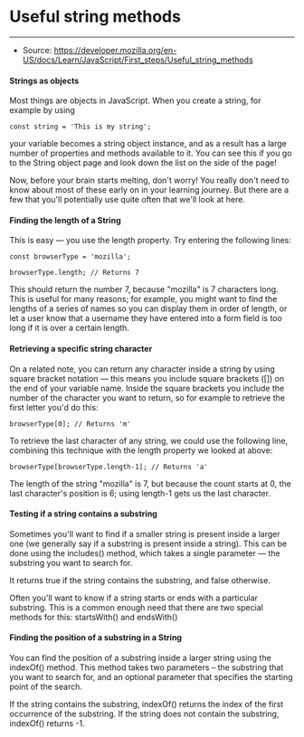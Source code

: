 # Useful string methods

---

- Source: https://developer.mozilla.org/en-US/docs/Learn/JavaScript/First_steps/Useful_string_methods

#### Strings as objects

Most things are objects in JavaScript. When you create a string, for example by using

<code>const string = 'This is my string';</code>

your variable becomes a string object instance, and as a result has a large number of properties and methods available to it. You can see this if you go to the String object page and look down the list on the side of the page!

Now, before your brain starts melting, don't worry! You really don't need to know about most of these early on in your learning journey. But there are a few that you'll potentially use quite often that we'll look at here.

#### Finding the length of a String

This is easy — you use the length property. Try entering the following lines:

<code>const browserType = 'mozilla';</code>

<code>browserType.length; // Returns 7</code>

This should return the number 7, because "mozilla" is 7 characters long. This is useful for many reasons; for example, you might want to find the lengths of a series of names so you can display them in order of length, or let a user know that a username they have entered into a form field is too long if it is over a certain length.

#### Retrieving a specific string character

On a related note, you can return any character inside a string by using square bracket notation — this means you include square brackets ([]) on the end of your variable name. Inside the square brackets you include the number of the character you want to return, so for example to retrieve the first letter you'd do this:

<code>browserType[0]; // Returns 'm'</code>

To retrieve the last character of any string, we could use the following line, combining this technique with the length property we looked at above:

<code>browserType[browserType.length-1]; // Returns 'a'</code>

The length of the string "mozilla" is 7, but because the count starts at 0, the last character's position is 6; using length-1 gets us the last character.

#### Testing if a string contains a substring

Sometimes you'll want to find if a smaller string is present inside a larger one (we generally say if a substring is present inside a string). This can be done using the includes() method, which takes a single parameter — the substring you want to search for.

It returns true if the string contains the substring, and false otherwise.

Often you'll want to know if a string starts or ends with a particular substring. This is a common enough need that there are two special methods for this: startsWith() and endsWith()

#### Finding the position of a substring in a String

You can find the position of a substring inside a larger string using the indexOf() method. This method takes two parameters – the substring that you want to search for, and an optional parameter that specifies the starting point of the search.

If the string contains the substring, indexOf() returns the index of the first occurrence of the substring. If the string does not contain the substring, indexOf() returns -1.
